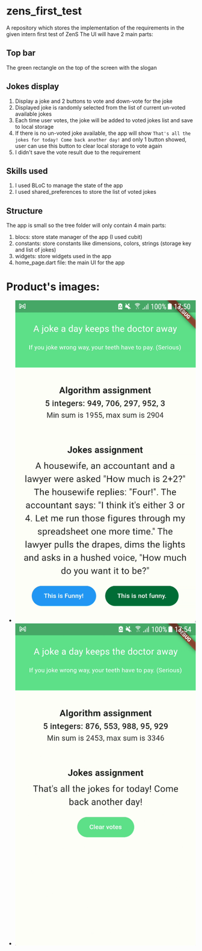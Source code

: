 # zens_first_test
A repository which stores the implementation of the requirements in the given intern first test of ZenS
The UI will have 2 main parts:

## Top bar
The green rectangle on the top of the screen with the slogan

## Jokes display
1. Display a joke and 2 buttons to vote and down-vote for the joke
2. Displayed joke is randomly selected from the list of current un-voted available jokes
3. Each time user votes, the joke will be added to voted jokes list and save to local storage
4. If there is no un-voted joke available, the app will show `That's all the jokes for today! Come back another day!` and only 1 button showed, user can use this button to clear local storage to vote again
5. I didn't save the vote result due to the requirement

## Skills used
1. I used BLoC to manage the state of the app
2. I used shared_preferences to store the list of voted jokes

## Structure
The app is small so the tree folder will only contain 4 main parts:
1. blocs: store state manager of the app (I used cubit)
2. constants: store constants like dimensions, colors, strings (storage key and list of jokes)
3. widgets: store widgets used in the app
4. home_page.dart file: the main UI for the app

# Product's images:
   - ![alt text](assets/product_images/with_a_joke.png)
   - ![alt text](assets/product_images/with_no_joke.png)